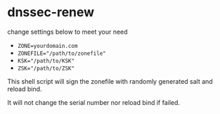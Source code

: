 # dnssec-renew
change settings below to meet your need
* `ZONE=yourdomain.com`
* `ZONEFILE="/path/to/zonefile"`
* `KSK="/path/to/KSK"`
* `ZSK="/path/to/ZSK"`

This shell script will sign the zonefile with randomly generated salt and reload bind.

It will not change the serial number nor reload bind if failed.
